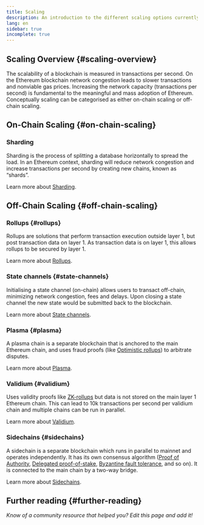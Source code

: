 ```yaml
---
title: Scaling
description: An introduction to the different scaling options currently being developed by the Ethereum community.
lang: en
sidebar: true
incomplete: true
---
```


## Scaling Overview {#scaling-overview}

The scalability of a blockchain is measured in transactions per second. On the Ethereum blockchain network congestion leads to slower transactions and nonviable gas prices. Increasing the network capacity (transactions per second) is fundamental to the meaningful and mass adoption of Ethereum. Conceptually scaling can be categorised as either on-chain scaling or off-chain scaling.

## On-Chain Scaling {#on-chain-scaling}

### Sharding

Sharding is the process of splitting a database horizontally to spread the load. In an Ethereum context, sharding will reduce network congestion and increase transactions per second by creating new chains, known as “shards”.

Learn more about [Sharding](/eth2/shard-chains/).

## Off-Chain Scaling {#off-chain-scaling}

### Rollups {#rollups}

Rollups are solutions that perform transaction execution outside layer 1, but post transaction data on layer 1. As transaction data is on layer 1, this allows rollups to be secured by layer 1.

Learn more about [Rollups](/developers/docs/layer-2-scaling/).

### State channels {#state-channels}

Initialising a state channel (on-chain) allows users to transact off-chain, minimizing network congestion, fees and delays. Upon closing a state channel the new state would be submitted back to the blockchain.

Learn more about [State channels](/developers/docs/layer-2-scaling/).

### Plasma {#plasma}

A plasma chain is a separate blockchain that is anchored to the main Ethereum chain, and uses fraud proofs (like [Optimistic rollups](/developers/docs/layer-2-scaling/)) to arbitrate disputes.

Learn more about [Plasma](/developers/docs/layer-2-scaling/).

### Validium {#validium}

Uses validity proofs like [ZK-rollups](/developers/docs/layer-2-scaling/) but data is not stored on the main layer 1 Ethereum chain. This can lead to 10k transactions per second per validium chain and multiple chains can be run in parallel.

Learn more about [Validium](/developers/docs/layer-2-scaling/).

### Sidechains {#sidechains}

A sidechain is a separate blockchain which runs in parallel to mainnet and operates independently. It has its own consensus algorithm ([Proof of Authority](https://en.wikipedia.org/wiki/Proof_of_authority), [Delegated proof-of-stake](https://en.bitcoinwiki.org/wiki/DPoS), [Byzantine fault tolerance](https://decrypt.co/resources/byzantine-fault-tolerance-what-is-it-explained), and so on). It is connected to the main chain by a two-way bridge.

Learn more about [Sidechains](/developers/docs/layer-2-scaling/).

## Further reading {#further-reading}

_Know of a community resource that helped you? Edit this page and add it!_
